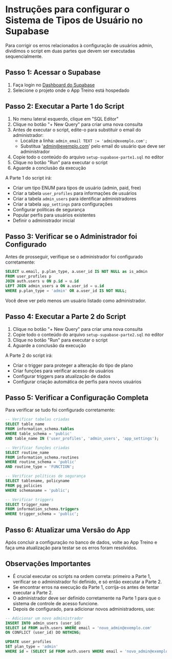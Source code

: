 # Instruções para configurar o Sistema de Tipos de Usuário no Supabase

Para corrigir os erros relacionados à configuração de usuários admin, dividimos o script em duas partes que devem ser executadas sequencialmente.

## Passo 1: Acessar o Supabase

1. Faça login no [Dashboard do Supabase](https://app.supabase.io/)
2. Selecione o projeto onde o App Treino está hospedado

## Passo 2: Executar a Parte 1 do Script

1. No menu lateral esquerdo, clique em "SQL Editor"
2. Clique no botão "+ New Query" para criar uma nova consulta
3. Antes de executar o script, edite-o para substituir o email do administrador:
   - Localize a linha: `admin_email TEXT := 'admin@exemplo.com';`
   - Substitua 'admin@exemplo.com' pelo email do usuário que deve ser administrador
4. Copie todo o conteúdo do arquivo `setup-supabase-parte1.sql` no editor
5. Clique no botão "Run" para executar o script
6. Aguarde a conclusão da execução

A Parte 1 do script irá:
- Criar um tipo ENUM para tipos de usuário (admin, paid, free)
- Criar a tabela `user_profiles` para informações de usuários
- Criar a tabela `admin_users` para identificar administradores
- Criar a tabela `app_settings` para configurações
- Configurar políticas de segurança
- Popular perfis para usuários existentes
- Definir o administrador inicial

## Passo 3: Verificar se o Administrador foi Configurado

Antes de prosseguir, verifique se o administrador foi configurado corretamente:

```sql
SELECT u.email, p.plan_type, a.user_id IS NOT NULL as is_admin
FROM user_profiles p
JOIN auth.users u ON p.id = u.id
LEFT JOIN admin_users a ON a.user_id = u.id
WHERE p.plan_type = 'admin' OR a.user_id IS NOT NULL;
```

Você deve ver pelo menos um usuário listado como administrador.

## Passo 4: Executar a Parte 2 do Script

1. Clique no botão "+ New Query" para criar uma nova consulta
2. Copie todo o conteúdo do arquivo `setup-supabase-parte2.sql` no editor
3. Clique no botão "Run" para executar o script
4. Aguarde a conclusão da execução

A Parte 2 do script irá:
- Criar o trigger para proteger a alteração do tipo de plano
- Criar funções para verificar acesso de usuários
- Configurar triggers para atualização de dados
- Configurar criação automática de perfis para novos usuários

## Passo 5: Verificar a Configuração Completa

Para verificar se tudo foi configurado corretamente:

```sql
-- Verificar tabelas criadas
SELECT table_name 
FROM information_schema.tables 
WHERE table_schema = 'public' 
AND table_name IN ('user_profiles', 'admin_users', 'app_settings');

-- Verificar funções criadas
SELECT routine_name 
FROM information_schema.routines 
WHERE routine_schema = 'public' 
AND routine_type = 'FUNCTION';

-- Verificar políticas de segurança
SELECT tablename, policyname 
FROM pg_policies 
WHERE schemaname = 'public';

-- Verificar triggers
SELECT trigger_name 
FROM information_schema.triggers 
WHERE trigger_schema = 'public';
```

## Passo 6: Atualizar uma Versão do App

Após concluir a configuração no banco de dados, volte ao App Treino e faça uma atualização para testar se os erros foram resolvidos.

## Observações Importantes

- É crucial executar os scripts na ordem correta: primeiro a Parte 1, verificar se o administrador foi definido, e só então executar a Parte 2.
- Se encontrar erros na execução da Parte 1, corrija-os antes de tentar executar a Parte 2.
- O administrador deve ser definido corretamente na Parte 1 para que o sistema de controle de acesso funcione.
- Depois de configurado, para adicionar novos administradores, use:

```sql
-- Adicionar um novo administrador
INSERT INTO admin_users (user_id)
SELECT id FROM auth.users WHERE email = 'novo_admin@exemplo.com'
ON CONFLICT (user_id) DO NOTHING;

UPDATE user_profiles
SET plan_type = 'admin'
WHERE id = (SELECT id FROM auth.users WHERE email = 'novo_admin@exemplo.com');
``` 